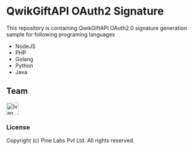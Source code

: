# QwikGiftAPI OAuth2 Signature

This repository is containing QwikGiftAPI OAuth2.0 signature generation sample for following programing languages 

- NodeJS
- PHP
- Golang
- Python
- Java

## Team

<a href="https://github.com/ivanf-qwikcilver" target="_blank">
 <img src="https://avatars.githubusercontent.com/u/107234476?v=4" alt="Ivan Claud" width="32">
</a>


### License

Copyright (c) Pine Labs Pvt Ltd. All rights reserved. 
